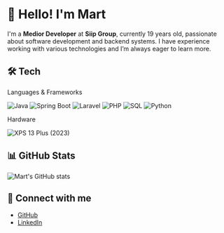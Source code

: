 # 👋 Hello! I'm Mart

I'm a **Medior Developer** at **Siip Group**, currently 19 years old, passionate about software development and backend systems. I have experience working with various technologies and I’m always eager to learn more.

## 🛠️ Tech

Languages & Frameworks

![Java](https://img.shields.io/badge/Java-ED8B00?style=for-the-badge&logo=java&logoColor=white)
![Spring Boot](https://img.shields.io/badge/Spring%20Boot-6DB33F?style=for-the-badge&logo=spring-boot&logoColor=white)
![Laravel](https://img.shields.io/badge/Laravel-FF2D20?style=for-the-badge&logo=laravel&logoColor=white)
![PHP](https://img.shields.io/badge/PHP-777BB4?style=for-the-badge&logo=php&logoColor=white)
![SQL](https://img.shields.io/badge/SQL-00758F?style=for-the-badge&logo=postgresql&logoColor=white)
![Python](https://img.shields.io/badge/Python-FFD43B?style=for-the-badge&logo=python&logoColor=blue)

Hardware

![XPS 13 Plus (2023)](https://img.shields.io/badge/dell-XPS%2013%20Plus%20-007DB8?style=for-the-badge&logo=dell&logoColor=white)

## 📊 GitHub Stats
![Mart's GitHub stats](https://github-readme-stats.vercel.app/api?username=MartAtSiip&show_icons=true&theme=transparent)

## 🔗 Connect with me
- [GitHub](https://github.com/MartAtSiip)
- [LinkedIn](https://www.linkedin.com/in/martvandermolen)

